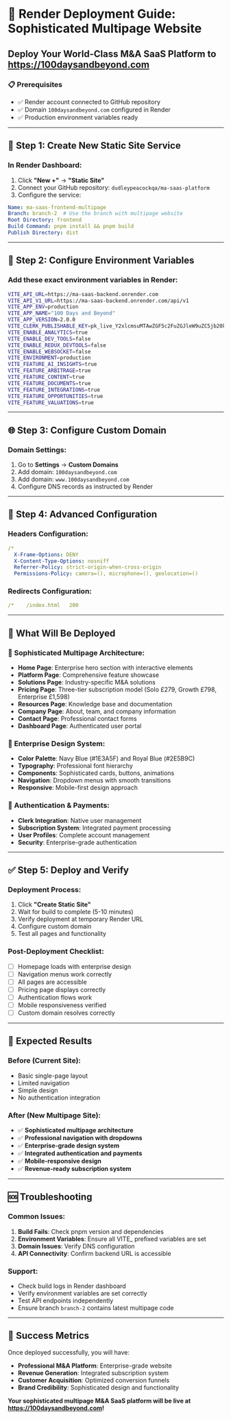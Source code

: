 # 🚀 Render Deployment Guide: Sophisticated Multipage Website

## Deploy Your World-Class M&A SaaS Platform to https://100daysandbeyond.com

### 📋 **Prerequisites**
- ✅ Render account connected to GitHub repository
- ✅ Domain `100daysandbeyond.com` configured in Render
- ✅ Production environment variables ready

---

## 🎯 **Step 1: Create New Static Site Service**

### **In Render Dashboard:**
1. Click **"New +"** → **"Static Site"**
2. Connect your GitHub repository: `dudleypeacockqa/ma-saas-platform`
3. Configure the service:

```yaml
Name: ma-saas-frontend-multipage
Branch: branch-2  # Use the branch with multipage website
Root Directory: frontend
Build Command: pnpm install && pnpm build
Publish Directory: dist
```

---

## 🔧 **Step 2: Configure Environment Variables**

### **Add these exact environment variables in Render:**

```bash
VITE_API_URL=https://ma-saas-backend.onrender.com
VITE_API_V1_URL=https://ma-saas-backend.onrender.com/api/v1
VITE_APP_ENV=production
VITE_APP_NAME="100 Days and Beyond"
VITE_APP_VERSION=2.0.0
VITE_CLERK_PUBLISHABLE_KEY=pk_live_Y2xlcmsuMTAwZGF5c2FuZGJleW9uZC5jb20k
VITE_ENABLE_ANALYTICS=true
VITE_ENABLE_DEV_TOOLS=false
VITE_ENABLE_REDUX_DEVTOOLS=false
VITE_ENABLE_WEBSOCKET=false
VITE_ENVIRONMENT=production
VITE_FEATURE_AI_INSIGHTS=true
VITE_FEATURE_ARBITRAGE=true
VITE_FEATURE_CONTENT=true
VITE_FEATURE_DOCUMENTS=true
VITE_FEATURE_INTEGRATIONS=true
VITE_FEATURE_OPPORTUNITIES=true
VITE_FEATURE_VALUATIONS=true
```

---

## 🌐 **Step 3: Configure Custom Domain**

### **Domain Settings:**
1. Go to **Settings** → **Custom Domains**
2. Add domain: `100daysandbeyond.com`
3. Add domain: `www.100daysandbeyond.com`
4. Configure DNS records as instructed by Render

---

## 📁 **Step 4: Advanced Configuration**

### **Headers Configuration:**
```yaml
/*
  X-Frame-Options: DENY
  X-Content-Type-Options: nosniff
  Referrer-Policy: strict-origin-when-cross-origin
  Permissions-Policy: camera=(), microphone=(), geolocation=()
```

### **Redirects Configuration:**
```yaml
/*    /index.html   200
```

---

## 🚀 **What Will Be Deployed**

### **🌟 Sophisticated Multipage Architecture:**
- **Home Page**: Enterprise hero section with interactive elements
- **Platform Page**: Comprehensive feature showcase
- **Solutions Page**: Industry-specific M&A solutions
- **Pricing Page**: Three-tier subscription model (Solo £279, Growth £798, Enterprise £1,598)
- **Resources Page**: Knowledge base and documentation
- **Company Page**: About, team, and company information
- **Contact Page**: Professional contact forms
- **Dashboard Page**: Authenticated user portal

### **🎨 Enterprise Design System:**
- **Color Palette**: Navy Blue (#1E3A5F) and Royal Blue (#2E5B9C)
- **Typography**: Professional font hierarchy
- **Components**: Sophisticated cards, buttons, animations
- **Navigation**: Dropdown menus with smooth transitions
- **Responsive**: Mobile-first design approach

### **🔐 Authentication & Payments:**
- **Clerk Integration**: Native user management
- **Subscription System**: Integrated payment processing
- **User Profiles**: Complete account management
- **Security**: Enterprise-grade authentication

---

## ✅ **Step 5: Deploy and Verify**

### **Deployment Process:**
1. Click **"Create Static Site"**
2. Wait for build to complete (5-10 minutes)
3. Verify deployment at temporary Render URL
4. Configure custom domain
5. Test all pages and functionality

### **Post-Deployment Checklist:**
- [ ] Homepage loads with enterprise design
- [ ] Navigation menus work correctly
- [ ] All pages are accessible
- [ ] Pricing page displays correctly
- [ ] Authentication flows work
- [ ] Mobile responsiveness verified
- [ ] Custom domain resolves correctly

---

## 🎯 **Expected Results**

### **Before (Current Site):**
- Basic single-page layout
- Limited navigation
- Simple design
- No authentication integration

### **After (New Multipage Site):**
- ✅ **Sophisticated multipage architecture**
- ✅ **Professional navigation with dropdowns**
- ✅ **Enterprise-grade design system**
- ✅ **Integrated authentication and payments**
- ✅ **Mobile-responsive design**
- ✅ **Revenue-ready subscription system**

---

## 🆘 **Troubleshooting**

### **Common Issues:**
1. **Build Fails**: Check pnpm version and dependencies
2. **Environment Variables**: Ensure all VITE_ prefixed variables are set
3. **Domain Issues**: Verify DNS configuration
4. **API Connectivity**: Confirm backend URL is accessible

### **Support:**
- Check build logs in Render dashboard
- Verify environment variables are set correctly
- Test API endpoints independently
- Ensure branch `branch-2` contains latest multipage code

---

## 🎉 **Success Metrics**

Once deployed successfully, you will have:
- **Professional M&A Platform**: Enterprise-grade website
- **Revenue Generation**: Integrated subscription system
- **Customer Acquisition**: Optimized conversion funnels
- **Brand Credibility**: Sophisticated design and functionality

**Your sophisticated multipage M&A SaaS platform will be live at https://100daysandbeyond.com!**
